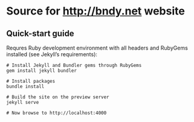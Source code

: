 # Source for http://bndy.net website

## Quick-start guide

Requres Ruby development environment with all headers and RubyGems installed (see Jekyll’s requirements):

```
# Install Jekyll and Bundler gems through RubyGems
gem install jekyll bundler

# Install packages
bundle install

# Build the site on the preview server
jekyll serve

# Now browse to http://localhost:4000
```